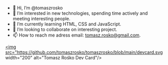 - 👋 Hi, I’m @tomaszrosko
- 👀 I’m interested in new technologies, spending time actively and meeting interesting people.
- 🌱 I’m currently learning HTML, CSS and JavaScript.
- 💞️ I’m looking to collaborate on  interesting project. 
- 📫 How to reach me adress email: tomasz.rosko@gmail.com.

<!---
rosiek91/rosiek91 is a ✨ special ✨ repository because its `README.md` (this file) appears on your GitHub profile.
You can click the Preview link to take a look at your changes.
--->

<a href="https://app.daily.dev/rosiek"><img src="https://github.com/tomaszrosko/tomaszrosko/blob/main/devcard.svg width="200" alt="Tomasz Rośko Dev Card"/></a>
